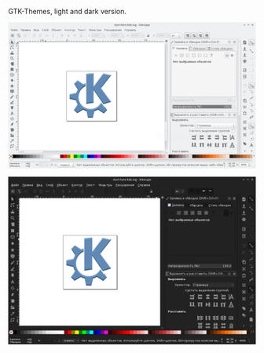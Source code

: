 GTK-Themes, light and dark version.

![Screenshot gtk](gtk.png) 

![Screenshot gtk-dark](gtk-dark.png) 
